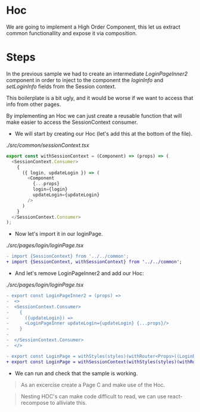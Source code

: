 # Hoc

We are going to implement a High Order Component, this let us extract common functionallity and expose
it via composition.

# Steps

In the previous sample we had to create an intermediate _LoginPageInner2_ component in order to 
inject to the component the _loginInfo_ and _setLoginInfo_ fields from the Session context.

This boilerplate is a bit ugly, and it would be worse if we want to access that info from other pages.

By implementing an Hoc we can just create a reusable function that will make easier to access the
SessionContext consumer.

- We will start by creating our Hoc (let's add this at the bottom of the file).

_./src/common/sessionContext.tsx_

```javascript
export const withSessionContext = (Component) => (props) => (
  <SessionContext.Consumer>
    {
      ({ login, updateLogin }) => (
        <Component
          {...props}
          login={login}
          updateLogin={updateLogin}
        />
      )
    }
  </SessionContext.Consumer>
);
```

- Now let's import it in our loginPage.

_./src/pages/login/loginPage.tsx_

```diff
- import {SessionContext} from '../../common';
+ import {SessionContext, withSessionContext} from '../../common';
```

- And let's remove LoginPageInner2 and add our Hoc:

_./src/pages/login/loginPage.tsx_

```diff
- export const LoginPageInner2 = (props) => 
-  <>
-  <SessionContext.Consumer>
-    {
-      ({updateLogin}) => 
-      <LoginPageInner updateLogin={updateLogin} {...props}/>
-    }
-    
-  </SessionContext.Consumer>
-  </>

- export const LoginPage = withStyles(styles)(withRouter<Props>((LoginPageInner2)));
+ export const LoginPage = withSessionContext(withStyles(styles)(withRouter<Props>((LoginPageInner))));

```

- We can run and check that the sample is working.

> As an excercise create a Page C and make use of the Hoc.

> Nesting HOC's can make code difficult to read, we can use react-recompose
to alliviate this.
